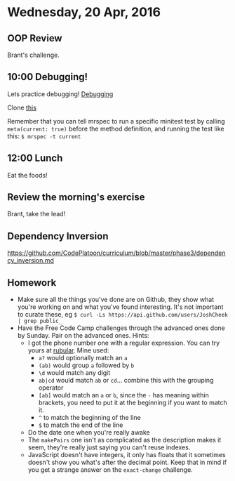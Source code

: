 Wednesday, 20 Apr, 2016
=======================

OOP Review
----------

Brant's challenge.

10:00 Debugging!
----------------

Lets practice debugging!
[Debugging](https://github.com/turingschool/lesson_plans/blob/master/ruby_01-object_oriented_programming_with_ruby/debugging.markdown)

Clone [this](https://github.com/turingschool-examples/erroneous_creatures)

Remember that you can tell mrspec to run a specific minitest test by calling
`meta(current: true)` before the method definition, and running the test like this:
`$ mrspec -t current`


12:00 Lunch
-----------

Eat the foods!


Review the morning's exercise
-----------------------------

Brant, take the lead!


Dependency Inversion
--------------------

https://github.com/CodePlatoon/curriculum/blob/master/phase3/dependency_inversion.md


Homework
--------

* Make sure all the things you've done are on Github,
  they show what you're working on and what you've found interesting.
  It's not important to curate these, eg
  `$ curl -Ls https://api.github.com/users/JoshCheek | grep public_`
* Have the Free Code Camp challenges through the advanced ones done by Sunday.
  Pair on the advanced ones.
  Hints:
  * I got the phone number one with a regular expression. You can try yours at [rubular](http://rubular.com/).
    Mine used:
    * `a?` would optionally match an `a`
    * `(ab)` would group `a` followed by `b`
    * `\d` would match any digit
    * `ab|cd` would match `ab` or `cd`... combine this with the grouping operator
    * `[ab]` would match an `a` or `b`, since the `-` has meaning within brackets, you need to put it at the beginning if you want to match it.
    * `^` to match the beginning of the line
    * `$` to match the end of the line
  * Do the date one when you're really awake
  * The `makePairs` one isn't as complicated as the description makes it seem,
    they're really just saying you can't reuse indexes.
  * JavaScript doesn't have integers, it only has floats that it sometimes doesn't show you what's after the decimal point.
    Keep that in mind if you get a strange answer on the `exact-change` challenge.
